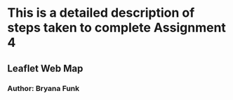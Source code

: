 
# This is a detailed description of steps taken to complete Assignment 4
## Leaflet Web Map
### Author: Bryana Funk

